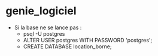 # genie_logiciel

- Si la base ne se lance pas :
  - psql -U postgres
  - ALTER USER postgres WITH PASSWORD 'postgres';
  - CREATE DATABASE location_borne;